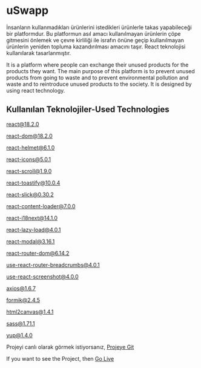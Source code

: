 
# uSwapp

İnsanların kullanmadıkları ürünlerini istedikleri ürünlerle takas yapabileceği bir platformdur. Bu platformun asıl amacı kullanılmayan ürünlerin çöpe gitmesini önlemek ve çevre kirliliği ile israfın önüne geçip kullanılmayan ürünlerin yeniden topluma kazandırılması amacını taşır. React teknolojisi kullanılarak tasarlanmıştır.

It is a platform where people can exchange their unused products for the products they want. The main purpose of this platform is to prevent unused products from going to waste and to prevent environmental pollution and waste and to reintroduce unused products to the society. It is designed by using react technology.

## Kullanılan Teknolojiler-Used Technologies

[react@18.2.0](https://react.dev/)

[react-dom@18.2.0](https://legacy.reactjs.org/docs/react-dom.html)

[react-helmet@6.1.0](https://www.npmjs.com/package/react-helmet)

[react-icons@5.0.1](https://react-icons.github.io/react-icons/)

[react-scroll@1.9.0](https://www.npmjs.com/package/react-scroll)

[react-toastify@10.0.4](https://www.npmjs.com/package/react-toastify)

[react-slick@0.30.2](https://react-slick.neostack.com/)

[react-content-loader@7.0.0](https://skeletonreact.com/)

[react-i18next@14.1.0]([https://www.npmjs.com/package/react-intl](https://react.i18next.com/))

[react-lazy-load@4.0.1](https://www.npmjs.com/package/react-lazy-load)

[react-modal@3.16.1](https://www.npmjs.com/package/react-modal)

[react-router-dom@6.14.2](https://www.npmjs.com/package/react-router-dom/v/6.14.2)

[use-react-router-breadcrumbs@4.0.1](https://www.npmjs.com/package/use-react-router-breadcrumbs)

[use-react-screenshot@4.0.0](https://www.npmjs.com/package/use-react-screenshot)

[axios@1.6.7](https://axios-http.com/docs/intro)

[formik@2.4.5](https://formik.org/)

[html2canvas@1.4.1](https://html2canvas.hertzen.com/)

[sass@1.71.1](https://www.w3schools.com/react/react_sass_styling.asp)

[yup@1.4.0](https://github.com/jquense/yup)



Projeyi canlı olarak görmek istiyorsanız, [Projeye Git](https://uswapp.vercel.app/)


If you want to see the Project, then [Go Live](https://uswapp.vercel.app/)
